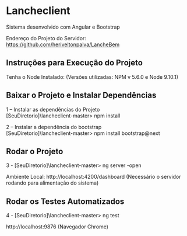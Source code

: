 # Lancheclient

Sistema desenvolvido com Angular e Bootstrap 

Endereço do Projeto do Servidor: https://github.com/heriveltonpaiva/LancheBem 

## Instruções para Execução do Projeto

Tenha o Node Instalado: (Versões utilizadas: NPM v 5.6.0 e  Node 9.10.1)

## Baixar o Projeto e Instalar Dependências

1 – Instalar as dependências do Projeto  
[SeuDiretorio]\lancheclient-master> npm install

2 – Instalar a dependência do bootstrap   
[SeuDiretorio]\lancheclient-master> npm install bootstrap@next

## Rodar o Projeto

3 - [SeuDiretorio]\lancheclient-master> ng server -open 

Ambiente Local: http://localhost:4200/dashboard (Necessário o servidor rodando para alimentação do sistema)

## Rodar os Testes Automatizados

4 - [SeuDiretorio]\lancheclient-master>  ng test

http://localhost:9876  (Navegador Chrome)
  
